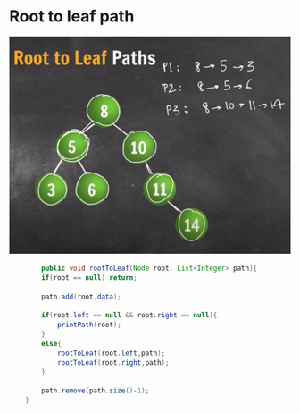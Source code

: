 # Root to leaf path

![Untitled](Root%20to%20leaf%20path%209b55fe88a8174a3f80e4f42bf5697b28/Untitled.png)

```java
		public void rootToLeaf(Node root, List<Integer> path){
        if(root == null) return;
        
        path.add(root.data);
        
        if(root.left == null && root.right == null){
            printPath(root);
        }
        else{
            rootToLeaf(root.left,path);
            rootToLeaf(root.right,path);
        }

        path.remove(path.size()-1);
    }
```
